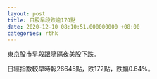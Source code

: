 ```yaml
---
layout: post
title: 日股早段跌逾170點
date: 2020-12-10 08:10:51.000000000 +08:00
categories: rthk
---
```


東京股市早段跟隨隔夜美股下跌。

日經指數較早時報26645點，跌172點，跌幅0.64%。
